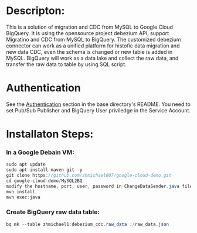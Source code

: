 # Descripton:
This is a solution of migration and CDC from MySQL to Google Cloud BigQuery. It is using the opensource project debezium API, support Migratino and CDC from MySQL to BigQuery.
The customized debezium connector can work as a unified platform for histofic data migration and new data CDC, even the schema is changed or new table 
is added in MySQL. BigQuery will work as a data lake and collect the raw data, and transfer the raw data to table by using SQL script.  

# Authentication

See the [Authentication][authentication] section in the base directory's README. You need to set Pub/Sub Publisher and BigQuery User priviledge in the Service Account. 

# Installaton Steps:
### In a Google Debain VM:
```java
sudo apt update
sudo apt install maven git -y
git clone https://github.com/zhmichael007/google-cloud-demo.git
cd google-cloud-demo/MySQL2BQ
modify the hostname, port, user, password in ChangeDataSender.java file
mvn install
mvn exec:java
```
[authentication]: https://github.com/googleapis/google-cloud-java#authentication
### Create BigQuery raw data table:
```java
bq mk --table zhmichael1:debezium_cdc.raw_data ./raw_data.json
```
